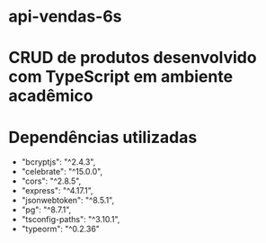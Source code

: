 # api-vendas-6s
# CRUD de produtos desenvolvido com TypeScript em ambiente acadêmico

# Dependências utilizadas
-   "bcryptjs": "^2.4.3",
-   "celebrate": "^15.0.0",
-   "cors": "^2.8.5",
-   "express": "^4.17.1",
-   "jsonwebtoken": "^8.5.1",
-   "pg": "^8.7.1",
-   "tsconfig-paths": "^3.10.1",
-   "typeorm": "^0.2.36"
